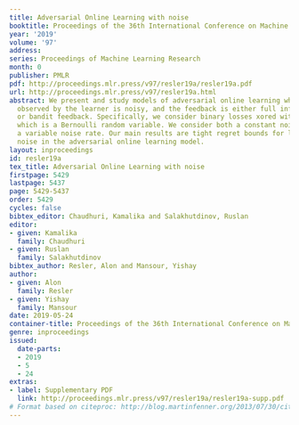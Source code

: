 ```yaml
---
title: Adversarial Online Learning with noise
booktitle: Proceedings of the 36th International Conference on Machine Learning
year: '2019'
volume: '97'
address: 
series: Proceedings of Machine Learning Research
month: 0
publisher: PMLR
pdf: http://proceedings.mlr.press/v97/resler19a/resler19a.pdf
url: http://proceedings.mlr.press/v97/resler19a.html
abstract: We present and study models of adversarial online learning where the feedback
  observed by the learner is noisy, and the feedback is either full information feedback
  or bandit feedback. Specifically, we consider binary losses xored with the noise,
  which is a Bernoulli random variable. We consider both a constant noise rate and
  a variable noise rate. Our main results are tight regret bounds for learning with
  noise in the adversarial online learning model.
layout: inproceedings
id: resler19a
tex_title: Adversarial Online Learning with noise
firstpage: 5429
lastpage: 5437
page: 5429-5437
order: 5429
cycles: false
bibtex_editor: Chaudhuri, Kamalika and Salakhutdinov, Ruslan
editor:
- given: Kamalika
  family: Chaudhuri
- given: Ruslan
  family: Salakhutdinov
bibtex_author: Resler, Alon and Mansour, Yishay
author:
- given: Alon
  family: Resler
- given: Yishay
  family: Mansour
date: 2019-05-24
container-title: Proceedings of the 36th International Conference on Machine Learning
genre: inproceedings
issued:
  date-parts:
  - 2019
  - 5
  - 24
extras:
- label: Supplementary PDF
  link: http://proceedings.mlr.press/v97/resler19a/resler19a-supp.pdf
# Format based on citeproc: http://blog.martinfenner.org/2013/07/30/citeproc-yaml-for-bibliographies/
---
```

